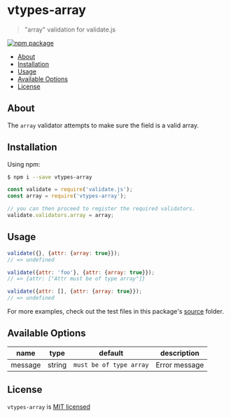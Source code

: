 # vtypes-array

> "array" validation for validate.js

[![npm package][npm-badge]][npm-link]

- [About](#about)
- [Installation](#installation)
- [Usage](#usage)
- [Available Options](#available-options)
- [License](#license)

## About

The `array` validator attempts to make sure the field is a valid array.

## Installation

Using npm:

```sh
$ npm i --save vtypes-array
```

```js
const validate = require('validate.js');
const array = require('vtypes-array');

// you can then proceed to register the required validators.
validate.validators.array = array;
```

## Usage

```js
validate({}, {attr: {array: true}});
// => undefined

validate({attr: 'foo'}, {attr: {array: true}});
// => {attr: ["Attr must be of type array"]}

validate({attr: [], {attr: {array: true}});
// => undefined
```

For more examples, check out the test files in this package's [source][src] folder.

## Available Options

| name    | type   | default                 | description   |
| ------- | ------ | ----------------------- | ------------- |
| message | string | `must be of type array` | Error message |

## License

`vtypes-array` is [MIT licensed][license]

[npm-badge]: https://img.shields.io/npm/v/vtypes-array.svg?style=flat-square
[npm-link]: https://www.npmjs.com/package/vtypes-array
[repository]: https://github.com/yeojz/vtypes
[license]: https://github.com/yeojz/vtypes/blob/master/LICENSE
[src]: https://github.com/yeojz/vtypes/tree/master/packages/vtypes-array/src
